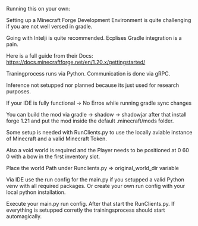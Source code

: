 Running this on your own:

Setting up a Minecraft Forge Development Environment is quite challenging if you are not well versed in gradle.

Going with Intelji is quite recommended. Ecplises Gradle integration is a pain.

Here is a full guide from their Docs: https://docs.minecraftforge.net/en/1.20.x/gettingstarted/

Traningprocess runs via Python. Communication is done via gRPC.

Inference not setupped nor planned because its just used for research purposes.

If your IDE is fully functional -> No Erros while running gradle sync changes

You can build the mod via gradle -> shadow -> shadowjar after that install forge 1.21 and put the mod inside the default .minecraft/mods folder.

Some setup is needed with RunClients.py to use the locally aviable instance of Minecraft and a valid Minecraft Token.

Also a void world is required and the Player needs to be positioned at 0 60 0 with a bow in the first inventory slot. 

Place the world Path under Runclients.py => original_world_dir variable

Via IDE use the run config for the main.py if you setupped a valid Python venv with all required packages. Or create your own run config with your local python installation.

Execute your main.py run config. After that start the RunClients.py. If everything is setupped corretly the trainingsprocess should start automagically.
